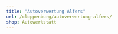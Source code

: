 ```yaml
---
title: "Autoverwertung Alfers"
url: /cloppenburg/autoverwertung-alfers/
shop: Autowerkstatt
---
```

